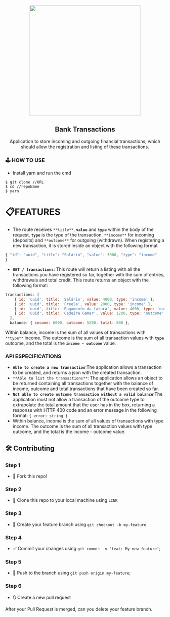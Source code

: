 <h1 align="center">
<a href="https://southsystem.files.wordpress.com/2018/09/nodejs.png">
<img alt=" " src=" " width="350px" />
</a>
</h1>

<h2 align="center">
Bank Transactions
</h2>

<p align="center">Application to store incoming and outgoing financial transactions, which should allow the registration and listing of these transactions.</p>

### 🕹  HOW TO USE

- Install yarn and run the cmd

```
$ git clone //URL
$ cd //repoName
$ yarn

```

# 📋FEATURES

- The route receives `**title**`, **`value`** and **`type`** within the body of the request, **`type`** is the type of the transaction, `**income**` for incoming (deposits) and `**outcome**` for outgoing (withdrawn). When registering a new transaction, it is stored inside an object with the following format

```jsx
{ "id": "uuid", "title": "Salário", "value": 3000, "type": "income"
}
```

- **`GET / transactions`**: This route will return a listing with all the transactions you have registered so far, together with the sum of entries, withdrawals and total credit. This route returns an object with the following format:

```jsx
transactions: [
    { id: 'uuid', title: 'Salário', value: 4000, type: 'income' },
    { id: 'uuid', title: 'Freela', value: 2000, type: 'income' },
    { id: 'uuid', title: 'Pagamento da fatura', value: 4000, type: 'outcome' },
    { id: 'uuid', title: 'Cadeira Gamer', value: 1200, type: 'outcome' },
  ],
  balance: { income: 6000, outcome: 5200, total: 800 },
```

Within balance, income is the sum of all values of transactions with `**type**` income. The outcome is the sum of all transaction values with **`type`** outcome, and the total is the **`income - outcome`** value.

### **API ESPECIFICATIONS**

- **`Able to create a new transaction`**:The application allows a transaction to be created, and returns a json with the created transaction.
- `**Able to list the transactions**`: The application allows an object to be returned containing all transactions together with the balance of income, outcome and total transactions that have been created so far.
- **`Not able to create outcome transaction without a valid balance`**:The application must not allow a transaction of the outcome type to extrapolate the total amount that the user has in the box, returning a response with HTTP 400 code and an error message in the following format: `{ error: string }`
- Within balance, income is the sum of all values of transactions with type income. The outcome is the sum of all transaction values with type outcome, and the total is the income - outcome value.

## 🛠 **Contributing**

### **Step 1**

- 🍴 Fork this repo!

### **Step 2**

- 👯 Clone this repo to your local machine using `LINK`

### **Step 3**

- 🎋 Create your feature branch using `git checkout -b my-feature`

### **Step 4**

- ✅ Commit your changes using `git commit -m 'feat: My new feature'`;

### **Step 5**

- 📌 Push to the branch using `git push origin my-feature`;

### **Step 6**

- 🔃 Create a new pull request

After your Pull Request is merged, can you delete your feature branch.
